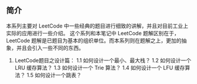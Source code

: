 ## 简介
本系列主要对 LeetCode 中一些经典的题目进行细致的讲解，并且对目前工业上实际的应用进行一些介绍。
这个系列和本笔记中 LeetCode 题解区别在于，LeetCode 题解是已题目为基本的组织单位。而本系列则在题解之上，更加的抽象，并且会引入一些不同的东西。


1. LeetCode题目之设计篇：
    1.1 如何设计一个最小、最大栈？
    1.2 如何设计一个 LRU 缓存算法？
    1.3 如何设计一个 Trie 算法？
    1.4 如何设计一个 LFU 缓存算法？
    1.5 如何设计一个跳表？